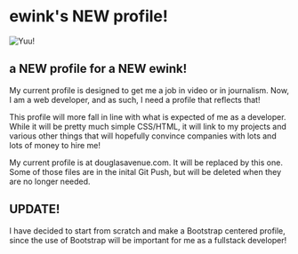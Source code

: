 <h1>ewink's NEW profile!</h1>
<img src="https://douglasave-static.sfo3.digitaloceanspaces.com/da-all/yuu.png" alt="Yuu!">
<h2>a NEW profile for a NEW ewink!</h2>
<p>My current profile is designed to get me a job in video or in journalism. Now, I am a web developer,
and as such, I need a profile that reflects that!</p>
<p>This profile will more fall in line with what is expected of me as a developer. While it will be 
pretty much simple CSS/HTML, it will link to my projects and various other things that will hopefully
convince companies with lots and lots of money to hire me!</p>
<p>My current profile is at <a href="https://www.douglasavenue.com/" style="text-decoration: none;">douglasavenue.com</a>. 
It will be replaced by this one. Some of those files are in the inital Git Push, but will be deleted when they are no
longer needed.</p>
<h2>UPDATE!</h2>
<p>I have decided to start from scratch and make a Bootstrap centered profile, since the use of Bootstrap will be 
important for me as a fullstack developer!</p>